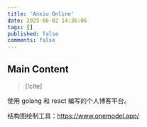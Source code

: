 ```yaml
---
title: 'Anxiu Online'
date: 2025-06-02 14:36:06
tags: []
published: false
comments: false
---
```


<!--more-->

## Main Content

> [!cite]
>


使用 golang 和 react 编写的个人博客平台。

结构图绘制工具：https://www.onemodel.app/


